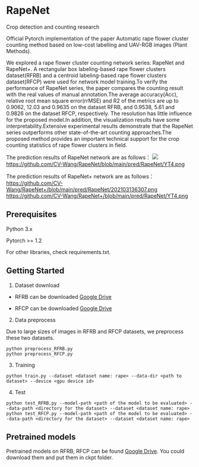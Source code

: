 # RapeNet
Crop detection and counting research

Official Pytorch implementation of the paper Automatic rape flower cluster counting method based on low-cost labelling and UAV-RGB images
 (Plant Methods).
 
 We explored a rape flower cluster counting network series: RapeNet and RapeNet+. A rectangular box labeling-based rape flower clusters dataset(RFRB) and a centroid labeling-based rape flower clusters dataset(RFCP) were used for network model training.To verify the performance of RapeNet series, the paper compares the counting result with the real values of manual annotation.The average accuracy(Acc), relative root mean square error(rrMSE) and R2 of the metrics are up to 0.9062, 12.03 and 0.9635 on the dataset RFRB, and 0.9538, 5.61 and 0.9826 on the dataset RFCP, respectively. The resolution has little influence for the proposed model.In addition, the visualization results have some interpretability.Extensive experimental results demonstrate that the RapeNet series outperforms other state-of-the-art counting approaches.The proposed method provides an important technical support for the crop counting statistics of rape flower clusters in field.


The prediction results of RapeNet network are as follows：
![](https://github.com/CV-Wang/RapeNet/blob/main/pred/RapeNet/202103136307.png)
https://github.com/CV-Wang/RapeNet/blob/main/pred/RapeNet/YT4.png

The prediction results of RapeNet+ network are as follows：
https://github.com/CV-Wang/RapeNet+/blob/main/pred/RapeNet/202103136307.png
https://github.com/CV-Wang/RapeNet+/blob/main/pred/RapeNet/YT4.png


## Prerequisites

Python 3.x

Pytorch >= 1.2

For other libraries, check requirements.txt.

## Getting Started
1. Dataset download

+ RFRB can be downloaded [Google Drive](https://drive.google.com/drive/folders/1HukeRMCmzVWI5uuoymTJ06_jGCXGNxp9?usp=share_link)

+ RFCP can be downloaded [Google Drive](https://drive.google.com/drive/folders/165Ds7MKyaETOyDw1ilOCwYeGhGQgHTuc?usp=share_link)

2. Data preprocess

Due to large sizes of images in RFRB and RFCP datasets, we preprocess these two datasets.

```
python preprocess_RFRB.py
python preprocess_RFCP.py

```

3. Training

```
python train.py --dataset <dataset name: rape> --data-dir <path to dataset> --device <gpu device id>
```

4. Test

```
python test_RFRB.py --model-path <path of the model to be evaluated> --data-path <directory for the dataset> --dataset <dataset name: rape>
python test_RFCP.py --model-path <path of the model to be evaluated> --data-path <directory for the dataset> --dataset <dataset name: rape>
```

## Pretrained models

Pretrained models on RFRB, RFCP can be found [Google Drive](https://drive.google.com/drive/folders/1wz9c4wUQB7-wtd4W3mNPsC6dAyHBcFlc?usp=share_link). You could download them and put them in ckpt folder.
